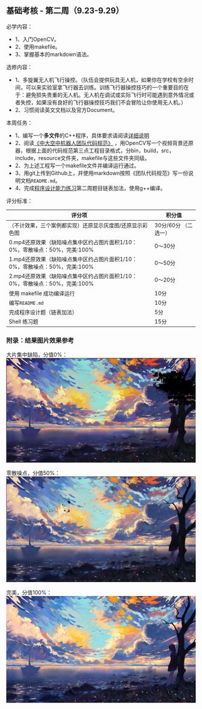 ## 基础考核 - 第二周（9.23-9.29）

必学内容：

- 1、入门OpenCV。
- 2、使用makefile。
- 3、掌握基本的markdown语法。

选修内容：

- 1、多旋翼无人机飞行操控。（队伍会提供玩具无人机，如果你在学校有空余时间，可以来实验室拿飞行器去训练。训练飞行器操控技巧的一个重要目的在于：避免损失贵重的无人机。无人机在调试或实际飞行时可能遇到意外情况或者失控，如果没有良好的飞行器操控技巧我们不会冒险让你使用无人机。）
- 2、习惯阅读英文文档以及官方Document。

本周任务：

- 1、编写一个**多文件**的C++程序，具体要求请阅读[详细说明](https://github.com/SYSU-AERO-SWIFT/tutorial_2019/blob/master/tasks/week2/background_recovery.md)
- 2、阅读[《中大空中机器人团队代码规范》](https://github.com/SYSU-AERO-SWIFT/tutorial_2019/wiki/%E5%9B%A2%E9%98%9F%E5%8D%8F%E4%BD%9C%E8%A7%84%E8%8C%83) ，用OpenCV写一个视频背景还原器，根据上面的代码规范第三点工程目录格式，分bin，build，src，include，resource文件夹，makefile与这些文件夹同级。
- 2、为上述工程写一个makefile文件并编译运行通过。
- 3、用git上传到Github上，并使用markdown按照《团队代码规范》写一份说明文档`README.md`。
- 4、完成[程序设计能力练习](https://github.com/SYSU-AERO-SWIFT/tutorial_2019/blob/master/tasks/week2/programming_exercise.md)第二周题目链表加法，使用g++编译。  


评分标准：  

| 评分项               | 积分值                      |
| ----------------    | -------------------------- |
| （不计效果，三个案例都实现）还原显示灰度图/还原显示彩色图  | 30分/60分  （二选一）      |
| 0.mp4还原效果（缺陷噪点集中区约占图片面积1/10：0%，零散噪点：50%，完美:100%                      | 0～30分        |
| 1.mp4还原效果（缺陷噪点集中区约占图片面积1/10：0%，零散噪点：50%，完美:100%                      | 0～50分        |
| 2.mp4还原效果（缺陷噪点集中区约占图片面积1/10：0%，零散噪点：50%，完美:100%                      | 0～20分        |
| 使用 makefile 成功编译运行       | 10分              |
| 编写`README.md`       | 10分              |
| 完成程序设计题（链表加法）| 5分              |
| Shell 练习题       | 15分              |

### 附录：结果图片效果参考

大片集中缺陷，分值0%：
![](result/0%.png)

零散噪点，分值50%：
![](result/50%.png)

完美，分值100%：
![](result/res1.JPG)
